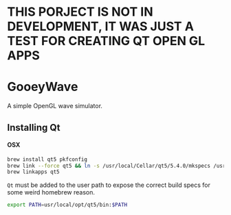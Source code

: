 THIS PORJECT IS NOT IN DEVELOPMENT, IT WAS JUST A TEST FOR CREATING QT OPEN GL APPS
=============


GooeyWave
=============

A simple OpenGL wave simulator.

Installing Qt
------------

#### OSX

```bash
brew install qt5 pkfconfig
brew link --force qt5 && ln -s /usr/local/Cellar/qt5/5.4.0/mkspecs /usr/local/mkspecs && ln -s /usr/local/Cellar/qt5/5.4.0/plugins /usr/local/plugins
brew linkapps qt5
```

`Qt` must be added to the user path to expose the correct build specs for some weird homebrew reason.

```bash
export PATH=usr/local/opt/qt5/bin:$PATH
```
